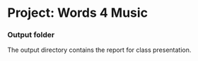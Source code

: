 # Project: Words 4 Music
### Output folder

The output directory contains the report for class presentation.


